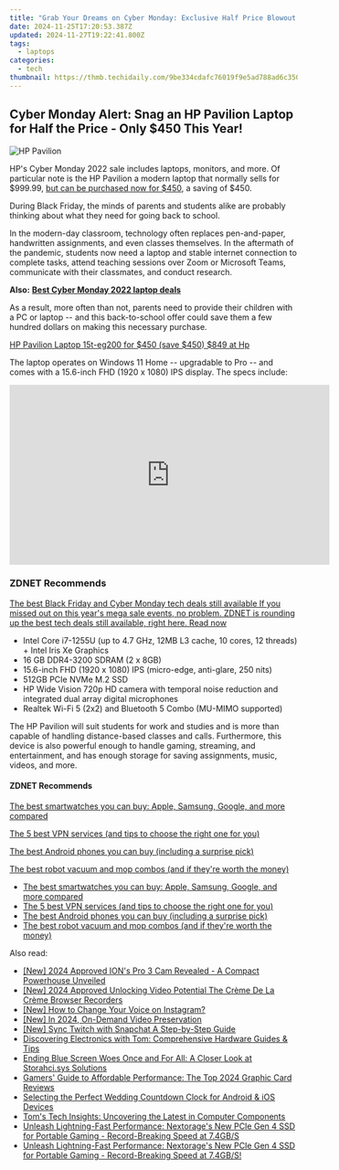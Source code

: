 ```yaml
---
title: "Grab Your Dreams on Cyber Monday: Exclusive Half Price Blowout on HP Pavilion Laptops - Snap up for Only $450! Discover More Inside | ZDNET"
date: 2024-11-25T17:20:53.387Z
updated: 2024-11-27T19:22:41.800Z
tags:
  - laptops
categories:
  - tech
thumbnail: https://thmb.techidaily.com/9be334cdafc76019f9e5ad788ad6c3507c69da5b07f01ac5528173fed7156fb9.jpg
---
```


## Cyber Monday Alert: Snag an HP Pavilion Laptop for Half the Price - Only $450 This Year!

![HP Pavilion](https://www.zdnet.com/a/img/resize/04b1599b07fb8108ddd908ce6b53b31461746023/2022/11/25/3edf63d6-8e84-4bff-8706-b99f561ab367/hp-pavilion-1.jpg?auto=webp&width=1280)

HP's Cyber Monday 2022 sale includes laptops, monitors, and more. Of particular note is the HP Pavilion a modern laptop that normally sells for $999.99, [but can be purchased now for $450](https://www.tkqlhce.com/click-9041660-15850793?url=https%3A%2F%2Fwww.hp.com%2Fus-en%2Fshop%2Fpdp%2Fhp-pavilion-laptop-15t-eg200-laptop-4u8e0av-1&sid=zd-%5F%5FCOM%5FCLICK%5FID%5F%5F-dtp), a saving of $450\. 

During Black Friday, the minds of parents and students alike are probably thinking about what they need for going back to school.

In the modern-day classroom, technology often replaces pen-and-paper, handwritten assignments, and even classes themselves. In the aftermath of the pandemic, students now need a laptop and stable internet connection to complete tasks, attend teaching sessions over Zoom or Microsoft Teams, communicate with their classmates, and conduct research. 

**Also:** [**Best Cyber Monday 2022 laptop deals**](https://www.zdnet.com/article/black-friday-laptop-deals-november-25-2022/)

As a result, more often than not, parents need to provide their children with a PC or laptop -- and this back-to-school offer could save them a few hundred dollars on making this necessary purchase.

[HP Pavilion Laptop 15t-eg200 for $450 (save $450) $849 at Hp](https://www.tkqlhce.com/click-9041660-15850793?url=https%3A%2F%2Fwww.hp.com%2Fus-en%2Fshop%2Fpdp%2Fhp-pavilion-laptop-15t-eg200-laptop-4u8e0av-1&sid=zd-%5F%5FCOM%5FCLICK%5FID%5F%5F-dtp)

The laptop operates on Windows 11 Home -- upgradable to Pro -- and comes with a 15.6-inch FHD (1920 x 1080) IPS display. The specs include: 

<!-- affiliate ads begin -->
<iframe width="560" height="315" src="https://www.youtube.com/embed/n4cc4BSqJls?si=Hkd9vwQDqeCGN7XG&autoplay=1" title="YouTube video player" frameborder="0" allow="accelerometer; autoplay; clipboard-write; encrypted-media; gyroscope; picture-in-picture; web-share" referrerpolicy="strict-origin-when-cross-origin" allowfullscreen></iframe>
<!-- affiliate ads end -->

### **ZDNET** Recommends

[The best Black Friday and Cyber Monday tech deals still available If you missed out on this year's mega sale events, no problem. ZDNET is rounding up the best tech deals still available, right here.  Read now](https://www.zdnet.com/collection/cyber-monday/)

* Intel Core i7-1255U (up to 4.7 GHz, 12MB L3 cache, 10 cores, 12 threads) + Intel Iris Xe Graphics
* 16 GB DDR4-3200 SDRAM (2 x 8GB)
* 15.6-inch FHD (1920 x 1080) IPS (micro-edge, anti-glare, 250 nits)
* 512GB PCIe NVMe M.2 SSD
* HP Wide Vision 720p HD camera with temporal noise reduction and integrated dual array digital microphones
* Realtek Wi-Fi 5 (2x2) and Bluetooth 5 Combo (MU-MIMO supported)

The HP Pavilion will suit students for work and studies and is more than capable of handling distance-based classes and calls. Furthermore, this device is also powerful enough to handle gaming, streaming, and entertainment, and has enough storage for saving assignments, music, videos, and more. 

#### **ZDNET** Recommends

[The best smartwatches you can buy: Apple, Samsung, Google, and more compared](https://www.zdnet.com/article/best-smartwatch/ "The best smartwatches you can buy: Apple, Samsung, Google, and more compared")

[The 5 best VPN services (and tips to choose the right one for you)](https://www.zdnet.com/article/best-vpn/ "The 5 best VPN services (and tips to choose the right one for you)")

[The best Android phones you can buy (including a surprise pick)](https://www.zdnet.com/article/best-android-phone/ "The best Android phones you can buy (including a surprise pick)")

[The best robot vacuum and mop combos (and if they're worth the money)](https://www.zdnet.com/article/best-robot-vacuum-mop/ "The best robot vacuum and mop combos (and if they're worth the money)")

* [The best smartwatches you can buy: Apple, Samsung, Google, and more compared](https://www.zdnet.com/article/best-smartwatch/ "The best smartwatches you can buy: Apple, Samsung, Google, and more compared")
* [The 5 best VPN services (and tips to choose the right one for you)](https://www.zdnet.com/article/best-vpn/ "The 5 best VPN services (and tips to choose the right one for you)")
* [The best Android phones you can buy (including a surprise pick)](https://www.zdnet.com/article/best-android-phone/ "The best Android phones you can buy (including a surprise pick)")
* [The best robot vacuum and mop combos (and if they're worth the money)](https://www.zdnet.com/article/best-robot-vacuum-mop/ "The best robot vacuum and mop combos (and if they're worth the money)")

<ins class="adsbygoogle"
     style="display:block"
     data-ad-format="autorelaxed"
     data-ad-client="ca-pub-7571918770474297"
     data-ad-slot="1223367746"></ins>

<ins class="adsbygoogle"
     style="display:block"
     data-ad-client="ca-pub-7571918770474297"
     data-ad-slot="8358498916"
     data-ad-format="auto"
     data-full-width-responsive="true"></ins>

<span class="atpl-alsoreadstyle">Also read:</span>
<div><ul>
<li><a href="https://fox-access.techidaily.com/new-2024-approved-ions-pro-3-cam-revealed-a-compact-powerhouse-unveiled/"><u>[New] 2024 Approved ION's Pro 3 Cam Revealed - A Compact Powerhouse Unveiled</u></a></li>
<li><a href="https://screen-activity-recording.techidaily.com/new-2024-approved-unlocking-video-potential-the-creme-de-la-creme-browser-recorders/"><u>[New] 2024 Approved Unlocking Video Potential The Crème De La Crème Browser Recorders</u></a></li>
<li><a href="https://instagram-clips.techidaily.com/new-how-to-change-your-voice-on-instagram/"><u>[New] How to Change Your Voice on Instagram?</u></a></li>
<li><a href="https://digital-screen-recording.techidaily.com/new-in-2024-on-demand-video-preservation/"><u>[New] In 2024, On-Demand Video Preservation</u></a></li>
<li><a href="https://twitter-clips.techidaily.com/new-sync-twitch-with-snapchat-a-step-by-step-guide/"><u>[New] Sync Twitch with Snapchat A Step-by-Step Guide</u></a></li>
<li><a href="https://hardware-reviews.techidaily.com/discovering-electronics-with-tom-comprehensive-hardware-guides-and-tips/"><u>Discovering Electronics with Tom: Comprehensive Hardware Guides & Tips</u></a></li>
<li><a href="https://blue-screen-error.techidaily.com/ending-blue-screen-woes-once-and-for-all-a-closer-look-at-storahcisys-solutions/"><u>Ending Blue Screen Woes Once and For All: A Closer Look at Storahci.sys Solutions</u></a></li>
<li><a href="https://hardware-reviews.techidaily.com/gamers-guide-to-affordable-performance-the-top-2024-graphic-card-reviews/"><u>Gamers' Guide to Affordable Performance: The Top 2024 Graphic Card Reviews</u></a></li>
<li><a href="https://extra-information.techidaily.com/selecting-the-perfect-wedding-countdown-clock-for-android-and-ios-devices/"><u>Selecting the Perfect Wedding Countdown Clock for Android & iOS Devices</u></a></li>
<li><a href="https://hardware-reviews.techidaily.com/toms-tech-insights-uncovering-the-latest-in-computer-components/"><u>Tom's Tech Insights: Uncovering the Latest in Computer Components</u></a></li>
<li><a href="https://hardware-reviews.techidaily.com/1723964481551-unleash-lightning-fast-performance-nextorages-new-pcie-gen-4-ssd-for-portable-gaming-record-breaking-speed-at-74gbs/"><u>Unleash Lightning-Fast Performance: Nextorage's New PCIe Gen 4 SSD for Portable Gaming - Record-Breaking Speed at 7.4GB/S</u></a></li>
<li><a href="https://hardware-reviews.techidaily.com/unleash-lightning-fast-performance-nextorages-new-pcie-gen-4-ssd-for-portable-gaming-record-breaking-speed-at-74gbs/"><u>Unleash Lightning-Fast Performance: Nextorage's New PCIe Gen 4 SSD for Portable Gaming - Record-Breaking Speed at 7.4GB/S!</u></a></li>
</ul></div>

